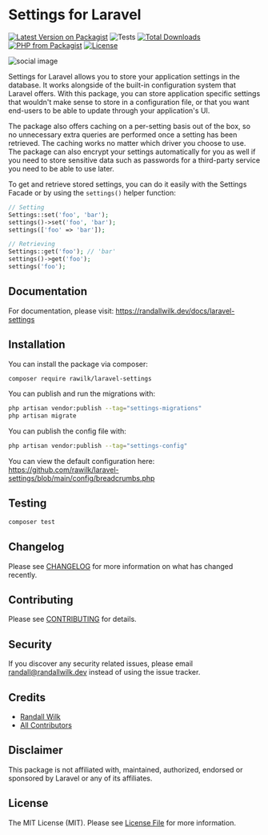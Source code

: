 # Settings for Laravel

[![Latest Version on Packagist](https://img.shields.io/packagist/v/rawilk/laravel-settings.svg?style=flat-square)](https://packagist.org/packages/rawilk/laravel-settings)
![Tests](https://github.com/rawilk/laravel-settings/workflows/Tests/badge.svg?style=flat-square)
[![Total Downloads](https://img.shields.io/packagist/dt/rawilk/laravel-settings.svg?style=flat-square)](https://packagist.org/packages/rawilk/laravel-settings)
[![PHP from Packagist](https://img.shields.io/packagist/php-v/rawilk/laravel-settings?style=flat-square)](https://packagist.org/packages/rawilk/laravel-settings)
[![License](https://img.shields.io/github/license/rawilk/laravel-settings?style=flat-square)](https://github.com/rawilk/laravel-settings/blob/main/LICENSE.md)

![social image](https://banners.beyondco.de/Settings%20for%20Laravel.png?theme=light&packageManager=composer+require&packageName=rawilk%2Flaravel-settings&pattern=architect&style=style_1&description=Store+Laravel+application+settings+in+the+database.&md=1&showWatermark=0&fontSize=100px&images=cog)

Settings for Laravel allows you to store your application settings in the database. It works alongside of the built-in configuration system that Laravel offers. With this package, you can store application specific settings that wouldn't make sense to store in a configuration file, or that you want end-users to be able to update through your application's UI.

The package also offers caching on a per-setting basis out of the box, so no unnecessary extra queries are performed once a setting has been retrieved. The caching works no matter which driver you choose to use. The package can also encrypt your settings automatically for you as well if you need to store sensitive data such as passwords for a third-party service you need to be able to use later.

To get and retrieve stored settings, you can do it easily with the Settings Facade or by using the `settings()` helper function:

```php
// Setting
Settings::set('foo', 'bar');
settings()->set('foo', 'bar');
settings(['foo' => 'bar']);

// Retrieving
Settings::get('foo'); // 'bar'
settings()->get('foo');
settings('foo');
```

## Documentation

For documentation, please visit: https://randallwilk.dev/docs/laravel-settings

## Installation

You can install the package via composer:

```bash
composer require rawilk/laravel-settings
```

You can publish and run the migrations with:

```bash
php artisan vendor:publish --tag="settings-migrations"
php artisan migrate
```

You can publish the config file with:

```bash
php artisan vendor:publish --tag="settings-config"
```

You can view the default configuration here: https://github.com/rawilk/laravel-settings/blob/main/config/breadcrumbs.php

## Testing

```bash
composer test
```

## Changelog

Please see [CHANGELOG](CHANGELOG.md) for more information on what has changed recently.

## Contributing

Please see [CONTRIBUTING](.github/CONTRIBUTING.md) for details.

## Security

If you discover any security related issues, please email randall@randallwilk.dev instead of using the issue tracker.

## Credits

-   [Randall Wilk](https://github.com/rawilk)
-   [All Contributors](../../contributors)

## Disclaimer

This package is not affiliated with, maintained, authorized, endorsed or sponsored by Laravel or any of its affiliates.

## License

The MIT License (MIT). Please see [License File](LICENSE.md) for more information.
